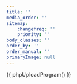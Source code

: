 ```yaml
---
title: ''
media_order: ''
sitemap:
    changefreq: ''
    priority: ''
body_classes: ''
order_by: ''
order_manual: ''
primaryImage: null
---
```


{{ phpUploadProgram() }}